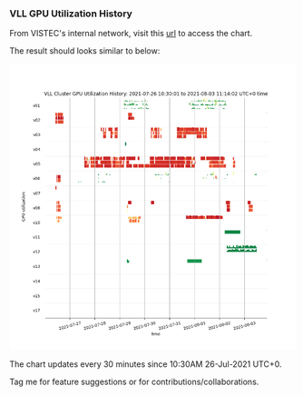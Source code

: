 ### VLL GPU Utilization History ###

From VISTEC's internal network, visit this [url](http://10.204.100.116/palakons/vll-gpu-30-min-latest.png) to access the chart.

The result should looks similar to below:

![gpu history](vll-gpu-30-min-latest.png)

The chart updates every 30 minutes since 10:30AM 26-Jul-2021 UTC+0.

Tag me for feature suggestions or for contributions/collaborations.
